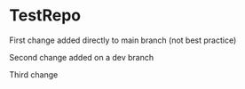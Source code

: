 # TestRepo

First change added directly to main branch (not best practice)

Second change added on a dev branch

Third change